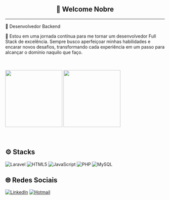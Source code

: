 <h2 align="center">👋 Welcome Nobre</h2>

<hr />

<p>🎯 Desenvolvedor Backend</p>
<p>🚀 Estou em uma jornada contínua para me tornar um desenvolvedor Full Stack de excelência. Sempre busco aperfeiçoar minhas habilidades e encarar novos desafios, transformando cada experiência em um passo para alcançar o domínio naquilo que faço.</p>
<br><br>

<div>
  <img height="180em" src="https://github-readme-stats.vercel.app/api?username=dayvison06&show_icons=true&theme=dark&icon_color=#FF0000">
  <img height="180em" src="https://github-readme-stats.vercel.app/api/top-langs/?username=dayvison06&layout=compact&theme=dark">
</div>
<br><br>

## ⚙️ Stacks
![Laravel](https://img.shields.io/badge/Laravel-FF2D20?style=for-the-badge&logo=laravel&logoColor=white)
![HTML5](https://img.shields.io/badge/HTML5-E34F26?style=for-the-badge&logo=html5&logoColor=white)
![JavaScript](https://img.shields.io/badge/JavaScript-F7DF1E?style=for-the-badge&logo=javascript&logoColor=black)
![PHP](https://img.shields.io/badge/PHP-777BB4?style=for-the-badge&logo=php&logoColor=white)
![MySQL](https://img.shields.io/badge/MySQL-4479A1?style=for-the-badge&logo=mysql&logoColor=white)

## 🌐 Redes Sociais
[![LinkedIn](https://img.shields.io/badge/LinkedIn-0077B5?style=for-the-badge&logo=linkedin&logoColor=white)](https://www.linkedin.com/in/dayvison-rocha-pereira/)
[![Hotmail](https://img.shields.io/badge/Hotmail-0078D4?style=for-the-badge&logo=microsoft-outlook&logoColor=white)](mailto:dayvison.rocha@hotmail.com)
